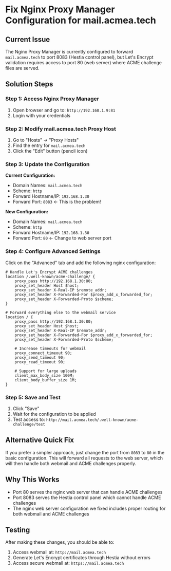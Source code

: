 # Fix Nginx Proxy Manager Configuration for mail.acmea.tech

## Current Issue
The Nginx Proxy Manager is currently configured to forward `mail.acmea.tech` to port 8083 (Hestia control panel), but Let's Encrypt validation requires access to port 80 (web server) where ACME challenge files are served.

## Solution Steps

### Step 1: Access Nginx Proxy Manager
1. Open browser and go to: `http://192.168.1.9:81`
2. Login with your credentials

### Step 2: Modify mail.acmea.tech Proxy Host
1. Go to "Hosts" → "Proxy Hosts"
2. Find the entry for `mail.acmea.tech`
3. Click the "Edit" button (pencil icon)

### Step 3: Update the Configuration
**Current Configuration:**
- Domain Names: `mail.acmea.tech`
- Scheme: `http`
- Forward Hostname/IP: `192.168.1.30`
- Forward Port: `8083` ← This is the problem!

**New Configuration:**
- Domain Names: `mail.acmea.tech`
- Scheme: `http`
- Forward Hostname/IP: `192.168.1.30`
- Forward Port: `80` ← Change to web server port

### Step 4: Configure Advanced Settings
Click on the "Advanced" tab and add the following nginx configuration:

```nginx
# Handle Let's Encrypt ACME challenges
location /.well-known/acme-challenge/ {
    proxy_pass http://192.168.1.30:80;
    proxy_set_header Host $host;
    proxy_set_header X-Real-IP $remote_addr;
    proxy_set_header X-Forwarded-For $proxy_add_x_forwarded_for;
    proxy_set_header X-Forwarded-Proto $scheme;
}

# Forward everything else to the webmail service
location / {
    proxy_pass http://192.168.1.30:80;
    proxy_set_header Host $host;
    proxy_set_header X-Real-IP $remote_addr;
    proxy_set_header X-Forwarded-For $proxy_add_x_forwarded_for;
    proxy_set_header X-Forwarded-Proto $scheme;
    
    # Increase timeouts for webmail
    proxy_connect_timeout 90;
    proxy_send_timeout 90;
    proxy_read_timeout 90;
    
    # Support for large uploads
    client_max_body_size 100M;
    client_body_buffer_size 1M;
}
```

### Step 5: Save and Test
1. Click "Save"
2. Wait for the configuration to be applied
3. Test access to: `http://mail.acmea.tech/.well-known/acme-challenge/test`

## Alternative Quick Fix
If you prefer a simpler approach, just change the port from `8083` to `80` in the basic configuration. This will forward all requests to the web server, which will then handle both webmail and ACME challenges properly.

## Why This Works
- Port 80 serves the nginx web server that can handle ACME challenges
- Port 8083 serves the Hestia control panel which cannot handle ACME challenges
- The nginx web server configuration we fixed includes proper routing for both webmail and ACME challenges

## Testing
After making these changes, you should be able to:
1. Access webmail at: `http://mail.acmea.tech`
2. Generate Let's Encrypt certificates through Hestia without errors
3. Access secure webmail at: `https://mail.acmea.tech`
